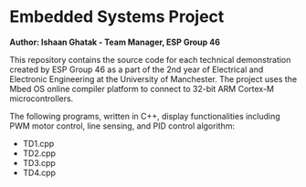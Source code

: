 # Embedded Systems Project
**Author: Ishaan Ghatak - Team Manager, ESP Group 46**

This repository contains the source code for each technical demonstration created by ESP Group 46 as a part of the 2nd year of Electrical and Electronic Engineering at the University of Manchester.
The project uses the Mbed OS online compiler platform to connect to 32-bit ARM Cortex-M microcontrollers.

The following programs, written in C++, display functionalities including PWM motor control, line sensing, and PID control algorithm:
- TD1.cpp
- TD2.cpp
- TD3.cpp
- TD4.cpp
